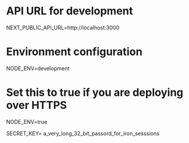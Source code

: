 # API URL for development
NEXT_PUBLIC_API_URL=http://localhost:3000
# Environment configuration
NODE_ENV=development
# Set this to true if you are deploying over HTTPS
NODE_ENV=true

SECRET_KEY= a_very_long_32_bit_passord_for_iron_sesssions